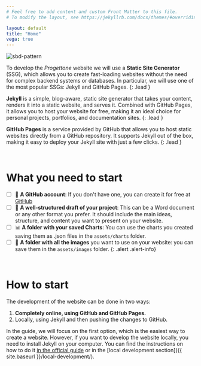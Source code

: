 ```yaml
---
# Feel free to add content and custom Front Matter to this file.
# To modify the layout, see https://jekyllrb.com/docs/themes/#overriding-theme-defaults

layout: default
title: "Home"
vega: true
---
```


<div class="full-width-wrapper">
    <img src="{{ site.baseurl }}/assets/images/header.svg" alt="sbd-pattern" class="full-width-image">
</div>

To develop the *Progettone* website  we will use a **Static Site Generator** (SSG), which allows you to create fast-loading websites without the need for complex backend systems or databases.
In particular, we will use one of the most popular SSGs: Jekyll and GitHub Pages.
{: .lead }

**Jekyll** is a simple, blog-aware, static site generator that takes your content, renders it into a static website, and serves it. Combined with GitHub Pages, it allows you to host your website for free, making it an ideal choice for personal projects, portfolios, and documentation sites.
{: .lead }

**GitHub Pages** is a service provided by GitHub that allows you to host static websites directly from a GitHub repository. It supports Jekyll out of the box, making it easy to deploy your Jekyll site with just a few clicks.
{: .lead }

<br>

# What you need to start

- [ ] 🐙 **A GitHub account**: If you don't have one, you can create it for free at [GitHub](https://github.com/)
- [ ] 📝 **A well-structured draft of your project**: This can be a Word document or any other format you prefer. It should include the main ideas, structure, and content you want to present on your website.
- [ ] 📊 **A folder with your saved Charts**: You can use the charts you created saving them as .json files in the `assets/charts` folder.
- [ ] 📂 **A folder with all the images** you want to use on your website: you can save them in the `assets/images` folder.
{: .alert .alert-info}

<br>

# How to start

The development of the website can be done in two ways:
1. **Completely online, using GitHub and GitHub Pages.**
2. Locally, using Jekyll and then pushing the changes to GitHub.

In the guide, we will focus on the first option, which is the easiest way to create a website. 
However, if you want to develop the website locally, you need to install Jekyll on your computer. 
You can find the instructions on how to do it [in the official guide](https://jekyllrb.com/docs/installation/) or in the [local development section]({{ site.baseurl }}/local-development/).